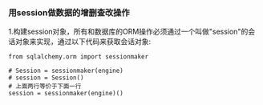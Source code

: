 ### 用session做数据的增删查改操作

1.构建session对象，所有和数据库的ORM操作必须通过一个叫做"session"的会话对象来实现，通过以下代码来获取会话对象:

```
from sqlalchemy.orm import sessionmaker

# Session = sessionmaker(engine)
# session = Session()
# 上面两行等价于下面一行
session = sessionmaker(engine)()
```





